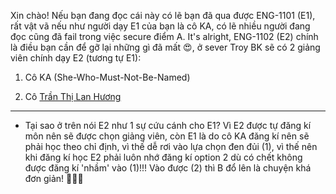 Xin chào! Nếu bạn đang đọc cái này có lẽ bạn đã qua được ENG-1101 (E1), rất vật vã nếu như người dạy E1 của bạn là cô KA, có lẽ nhiều người đang đọc cũng đã fail trong việc secure điểm A. It's alright, ENG-1102 (E2) chính là điều bạn cần để gỡ lại những gì đã mất 😍, ở sever Troy BK sẽ có 2 giảng viên chính dạy E2 (tương tự E1):

1. Cô KA (She-Who-Must-Not-Be-Named)

2. Cô [Trần Thị Lan Hương][link]

---

- Tại sao ở trên nói E2 như 1 sự cứu cánh cho E1? Vì E2 được tự đăng kí môn nên sẽ được chọn giảng viên, còn E1 là do cô KA đăng kí nên sẽ phải học theo chỉ định, vì thế dễ rơi vào lựa chọn đen đủi (1), vì thế nên khi đăng kí học E2 phải luôn nhớ đăng kí option 2 dù có chết không được đăng kí 'nhầm' vào (1)!!! Vào được (2) thì B đổ lên là chuyện khá đơn giản! 💯💯💯

[link]: https://www.is.vnu.edu.vn/ths-tran-thi-lan-huong/

